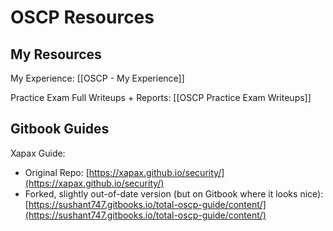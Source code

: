 # OSCP Resources

## My Resources

My Experience: [[OSCP - My Experience]]

Practice Exam Full Writeups + Reports: [[OSCP Practice Exam Writeups]]

## Gitbook Guides

Xapax Guide:
- Original Repo: [https://xapax.github.io/security/](https://xapax.github.io/security/)
- Forked, slightly out-of-date version (but on Gitbook where it looks nice): [https://sushant747.gitbooks.io/total-oscp-guide/content/](https://sushant747.gitbooks.io/total-oscp-guide/content/)